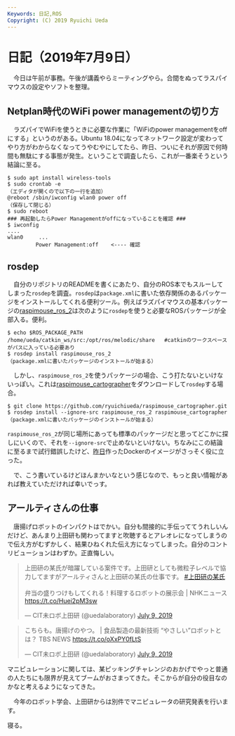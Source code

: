 ```yaml
---
Keywords: 日記,ROS
Copyright: (C) 2019 Ryuichi Ueda
---
```


# 日記（2019年7月9日）

　今日は午前が事務。午後が講義やらミーティングやら。合間をぬってラスパイマウスの設定やソフトを整理。

## Netplan時代のWiFi power managementの切り方

　ラズパイでWiFiを使うときに必要な作業に「WiFiのpower managementをoffにする」というのがある。Ubuntu 18.04になってネットワーク設定が変わってやり方がわからなくなってうやむやにしてたら、昨日、ついにそれが原因で何時間も無駄にする事態が発生。ということで調査したら、これが一番楽そうという結論に至る。

```
$ sudo apt install wireless-tools
$ sudo crontab -e
（エディタが開くので以下の一行を追加）
@reboot /sbin/iwconfig wlan0 power off
（保存して閉じる）
$ sudo reboot
### 再起動したらPower Managementがoffになっていることを確認 ###
$ iwconfig
....
wlan0     ...
         Power Management:off    <---- 確認
```

## rosdep

　自分のリポジトリのREADMEを書くにあたり、自分のROS本でもスルーしてしまった`rosdep`を調査。`rosdep`は`package.xml`に書いた依存関係のあるパッケージをインストールしてくれる便利ツール。例えばラズパイマウスの基本パッケージの[raspimouse_ros_2](https://github.com/ryuichiueda/raspimouse_ros_2)は次のように`rosdep`を使うと必要なROSパッケージが全部入る。便利。

```
$ echo $ROS_PACKAGE_PATH
/home/ueda/catkin_ws/src:/opt/ros/melodic/share   #catkinのワークスペースがパスに入っている必要あり
$ rosdep install raspimouse_ros_2
（package.xmlに書いたパッケージのインストールが始まる）
```

　しかし、`raspimouse_ros_2`を使うパッケージの場合、こう打たないといけないっぽい。これは[raspimouse_cartographer](https://github.com/ryuichiueda/raspimouse_cartographer)をダウンロードして`rosdep`する場合。


```
$ git clone https://github.com/ryuichiueda/raspimouse_cartographer.git
$ rosdep install --ignore-src raspimouse_ros_2 raspimouse_cartographer
（package.xmlに書いたパッケージのインストールが始まる）
```

`raspimouse_ros_2`が同じ場所にあっても標準のパッケージだと思ってどこかに探しにいくので、それを`--ignore-src`で止めないといけない。ちなみにこの結論に至るまで試行錯誤したけど、[昨日](/?post=20190708)作ったDockerのイメージがさっそく役に立った。

　で、こう書いているけどほんまかいなという感じなので、もっと良い情報があれば教えていただければ幸いでっす。

## アールティさんの仕事

　唐揚げロボットのインパクトはでかい。自分も間接的に手伝っててうれしいんだけど、あんまり上田研も関わってますと吹聴するとアレオレになってしまうので伝え方がむずかしく、結果ひねくれた伝え方になってしまった。自分のコントリビューションはわずか。正直悔しい。

<blockquote class="twitter-tweet" data-partner="tweetdeck"><p lang="ja" dir="ltr">上田研の某氏が暗躍している案件です。上田研としても微粒子レベルで協力してますがアールティさんと上田研の某氏の仕事です。 <a href="https://twitter.com/hashtag/%E4%B8%8A%E7%94%B0%E7%A0%94%E3%81%AE%E6%9F%90%E6%B0%8F?src=hash&amp;ref_src=twsrc%5Etfw">#上田研の某氏</a><br><br>弁当の盛りつけもしてくれる！料理するロボットの展示会 | NHKニュース   <a href="https://t.co/Huei2pM3sw">https://t.co/Huei2pM3sw</a></p>&mdash; CIT未ロボ上田研 (@uedalaboratory) <a href="https://twitter.com/uedalaboratory/status/1148588181559762944?ref_src=twsrc%5Etfw">July 9, 2019</a></blockquote>
<script async src="https://platform.twitter.com/widgets.js" charset="utf-8"></script>

<blockquote class="twitter-tweet" data-partner="tweetdeck"><p lang="ja" dir="ltr">こちらも。唐揚げのやつ。 | 食品製造の最新技術 “やさしい”ロボットとは？ TBS NEWS <a href="https://t.co/oXxPY0fLtS">https://t.co/oXxPY0fLtS</a></p>&mdash; CIT未ロボ上田研 (@uedalaboratory) <a href="https://twitter.com/uedalaboratory/status/1148588881090162688?ref_src=twsrc%5Etfw">July 9, 2019</a></blockquote>
<script async src="https://platform.twitter.com/widgets.js" charset="utf-8"></script>


マニピュレーションに関しては、某ピッキングチャレンジのおかげでやっと普通の人たちにも限界が見えてブームがおさまってきた。そこからが自分の役目なのかなと考えるようになってきた。

　今年のロボット学会、上田研からは別件でマニピュレータの研究発表を行います。


寝る。
